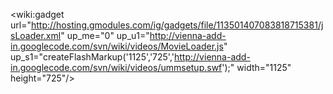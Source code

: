 <wiki:gadget url="http://hosting.gmodules.com/ig/gadgets/file/113501407083818715381/jsLoader.xml" up\_me="0" up\_u1="http://vienna-add-in.googlecode.com/svn/wiki/videos/MovieLoader.js" up\_s1="createFlashMarkup('1125','725','http://vienna-add-in.googlecode.com/svn/wiki/videos/ummsetup.swf');" width="1125" height="725"/>